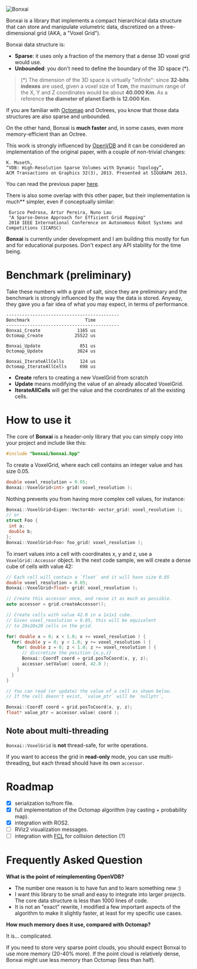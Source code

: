 ![Bonxai](doc/bonxai.png)

Bonxai is a library that implements a compact hierarchical data structure that
can store and manipulate volumetric data, discretized on a three-dimensional
grid (AKA, a "Voxel Grid").

Bonxai data structure is:

- **Sparse**: it uses only a fraction of the memory that a dense 3D voxel grid would use.
- **Unbounded**: you don't need to define the boundary of the 3D space (*).

>(*) The dimension of the 3D space is virtually "infinite":
since **32-bits indexes** are used, given a voxel size of **1 cm**,
the maximum range of the X, Y and Z coordinates would be about **40.000 Km**.
As a reference **the diameter of planet Earth is 12.000 Km**.

If you are familiar with [Octomap](https://octomap.github.io/) and Octrees, you know
that those data structures are also sparse and unbounded.

On the other hand, Bonxai is **much faster** and, in some cases, even more memory-efficient
than an Octree.

This work is strongly influenced by [OpenVDB](https://www.openvdb.org/) and it can be considered
an implementation of the original paper, with a couple of non-trivial changes:

    K. Museth, 
    “VDB: High-Resolution Sparse Volumes with Dynamic Topology”,
    ACM Transactions on Graphics 32(3), 2013. Presented at SIGGRAPH 2013.
    
You can read the previous paper [here](http://www.museth.org/Ken/Publications_files/Museth_TOG13.pdf).

There is also some overlap with this other paper, but their implementation is much** simpler,
even if conceptually similar:

     Eurico Pedrosa, Artur Pereira, Nuno Lau 
     "A Sparse-Dense Approach for Efficient Grid Mapping"
     2018 IEEE International Conference on Autonomous Robot Systems and Competitions (ICARSC)


**Bonxai** is currently under development and I am building this mostly for fun and for
educational purposes. Don't expect any API stability for the time being.

# Benchmark (preliminary)

Take these numbers with a grain of salt, since they are preliminary and the benchmark is 
strongly influenced by the way the data is stored.
Anyway, they gave you a fair idea of what you may expect, in terms of performance.

```
-------------------------------------------
Benchmark                     Time      
-------------------------------------------
Bonxai_Create              1165 us  
Octomap_Create            25522 us  

Bonxai_Update               851 us  
Octomap_Update             3824 us  

Bonxai_IterateAllCells      124 us
Octomap_IterateAllCells     698 us
```

- **Create** refers to creating a new VoxelGrid from scratch
- **Update** means modifying the value of an already allocated VoxelGrid.
- **IterateAllCells** will get the value and the coordinates of all the existing cells.

# How to use it

The core of **Bonxai** is a header-only library that you can simply copy into your project
and include like this:

```c++
#include "bonxai/bonxai.hpp"
```

To create a VoxelGrid, where each cell contains an integer value and has size 0.05.

```c++
double voxel_resolution = 0.05;
Bonxai::VoxelGrid<int> grid( voxel_resolution );
```

Nothing prevents you from having more complex cell values, for instance:

```c++
Bonxai::VoxelGrid<Eigen::Vector4d> vector_grid( voxel_resolution );
// or
struct Foo {
 int a;
 double b;
};
Bonxai::VoxelGrid<Foo> foo_grid( voxel_resolution );
```

To insert values into a cell with coordinates x, y and z, use a
`VoxelGrid::Accessor` object.
In the next code sample, we will create a dense cube of cells with value 42:

```c++
// Each cell will contain a `float` and it will have size 0.05
double voxel_resolution = 0.05;
Bonxai::VoxelGrid<float> grid( voxel_resolution );

// Create this accessor once, and reuse it as much as possible.
auto accessor = grid.createAccessor();

// Create cells with value 42.0 in a 1x1x1 cube.
// Given voxel_resolution = 0.05, this will be equivalent
// to 20x20x20 cells in the grid.

for( double x = 0; x < 1.0; x += voxel_resolution ) {
  for( double y = 0; y < 1.0; y += voxel_resolution ) {
    for( double z = 0; z < 1.0; z += voxel_resolution ) {
      // discretize the position {x,y,z}
      Bonxai::CoordT coord = grid.posToCoord(x, y, z);
      accessor.setValue( coord, 42.0 );
    }
  }
}

// You can read (or update) the value of a cell as shown below.
// If the cell doesn't exist, `value_ptr` will be `nullptr`, 

Bonxai::CoordT coord = grid.posToCoord(x, y, z);
float* value_ptr = accessor.value( coord );
```

## Note about multi-threading

`Bonxai::VoxelGrid` is **not** thread-safe, for write operations.

If you want to access the grid in **read-only** mode, you can
use multi-threading, but each thread should have its own 
`accessor`.

# Roadmap

- [x] serialization to/from file.
- [x] full implementation of the Octomap algorithm (ray casting + probability map).
- [x] integration with ROS2.
- [ ] RViz2 visualization messages.
- [ ] integration with [FCL](https://github.com/flexible-collision-library/fcl) for collision detection (?)

# Frequently Asked Question

**What is the point of reimplementing OpenVDB?**

- The number one reason is to have fun and to learn something new :)
- I want this library to be small and easy to integrate into larger projects.
  The core data structure is less than 1000 lines of code.
- It is not an "exact" rewrite, I modified a few important aspects of the algorithm
    to make it slightly faster, at least for my specific use cases.

**How much memory does it use, compared with Octomap?**

It is... complicated.

If you need to store very sparse point clouds, you should expect Bonxai to use more memory (20-40% more).
If the point cloud is relatively dense, Bonxai might use less memory than Octomap (less than half).


